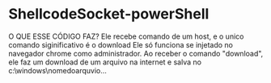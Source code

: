 # ShellcodeSocket-powerShell


O QUE ESSE CÓDIGO FAZ?
Ele recebe comando de um host, e o unico comando siginificativo é o download
Ele só funciona se injetado no navegador chrome como administrador.
Ao receber o comando "download", ele faz um download de um arquivo na internet e salva no c:\windows\nomedoarquvio...
